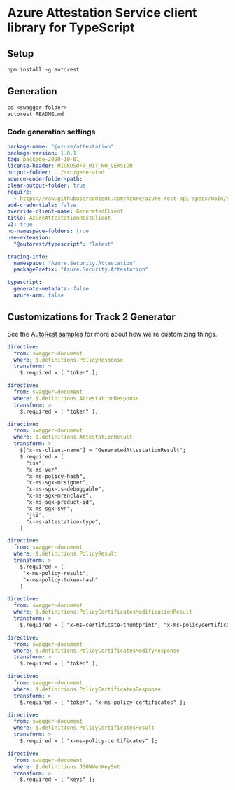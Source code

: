 # Azure Attestation Service client library for TypeScript

## Setup

```ps
npm install -g autorest
```

## Generation

```ps
cd <swagger-folder>
autorest README.md
```

### Code generation settings

```yaml
package-name: "@azure/attestation"
package-version: 1.0.1
tag: package-2020-10-01
license-header: MICROSOFT_MIT_NO_VERSION
output-folder: ../src/generated
source-code-folder-path: .
clear-output-folder: true
require: 
  - https://raw.githubusercontent.com/Azure/azure-rest-api-specs/main/specification/attestation/data-plane/readme.md
add-credentials: false
override-client-name: GeneratedClient
title: AzureAttestationRestClient
v3: true
no-namespace-folders: true
use-extension:
  "@autorest/typescript": "latest"

tracing-info:
  namespace: "Azure.Security.Attestation"
  packagePrefix: "Azure.Security.Attestation"

typescript:
  generate-metadata: false
  azure-arm: false
```

## Customizations for Track 2 Generator

See the [AutoRest samples](https://github.com/Azure/autorest/tree/master/Samples/3b-custom-transformations)
for more about how we're customizing things.

```yaml
directive:
  from: swagger-document
  where: $.definitions.PolicyResponse
  transform: >
    $.required = [ "token" ];
```

```yaml
directive:
  from: swagger-document
  where: $.definitions.AttestationResponse
  transform: >
    $.required = [ "token" ];
```

```yaml
directive:
  from: swagger-document
  where: $.definitions.AttestationResult
  transform: >
    $["x-ms-client-name"] = "GeneratedAttestationResult";
    $.required = [ 
      "iss",
      "x-ms-ver",
      "x-ms-policy-hash", 
      "x-ms-sgx-mrsigner", 
      "x-ms-sgx-is-debuggable",
      "x-ms-sgx-mrenclave",
      "x-ms-sgx-product-id",
      "x-ms-sgx-svn",
      "jti",
      "x-ms-attestation-type",
    ]
```

```yaml
directive:
  from: swagger-document
  where: $.definitions.PolicyResult
  transform: >
    $.required = [ 
     "x-ms-policy-result",
     "x-ms-policy-token-hash"
    ]
```

```yaml
directive:
  from: swagger-document
  where: $.definitions.PolicyCertificatesModificationResult
  transform: >
    $.required = [ "x-ms-certificate-thumbprint", "x-ms-policycertificates-result" ]
```

```yaml
directive:
  from: swagger-document
  where: $.definitions.PolicyCertificatesModifyResponse
  transform: >
    $.required = [ "token" ];
```

```yaml
directive:
  from: swagger-document
  where: $.definitions.PolicyCertificatesResponse
  transform: >
    $.required = [ "token", "x-ms-policy-certificates" ];
```

```yaml
directive:
  from: swagger-document
  where: $.definitions.PolicyCertificatesResult
  transform: >
    $.required = [ "x-ms-policy-certificates" ];
```

```yaml
directive:
  from: swagger-document
  where: $.definitions.JSONWebKeySet
  transform: >
    $.required = [ "keys" ];
```
